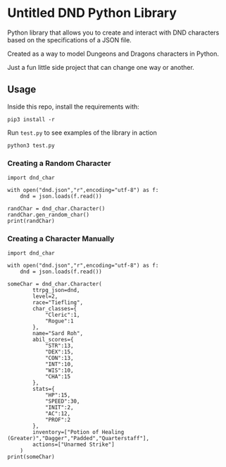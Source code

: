 # Untitled DND Python Library

Python library that allows you to create and interact with DND characters
based on the specifications of a JSON file.

Created as a way to model Dungeons and Dragons characters in Python.

Just a fun little side project that can change one way or another.

## Usage

Inside this repo, install the requirements with:

```pip3 install -r```

Run `test.py` to see examples of the library in action

```python3 test.py```

### Creating a Random Character

```python3
import dnd_char

with open("dnd.json","r",encoding="utf-8") as f:
    dnd = json.loads(f.read())

randChar = dnd_char.Character()
randChar.gen_random_char()
print(randChar)
```

### Creating a Character Manually 

```python3
import dnd_char

with open("dnd.json","r",encoding="utf-8") as f:
    dnd = json.loads(f.read())

someChar = dnd_char.Character(
        ttrpg_json=dnd,
        level=2,
        race="Tiefling",
        char_classes={
            "Cleric":1,
            "Rogue":1
        },
        name="Sard Roh",
        abil_scores={
            "STR":13,
            "DEX":15,
            "CON":13,
            "INT":10,
            "WIS":10,
            "CHA":15
        },
        stats={
            "HP":15,
            "SPEED":30,
            "INIT":2,
            "AC":12,
            "PROF":2
        },
        inventory=["Potion of Healing (Greater)","Dagger","Padded","Quarterstaff"],
        actions=["Unarmed Strike"]
    )
print(someChar)
```


